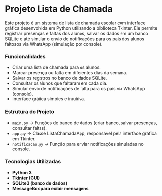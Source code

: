 # Projeto Lista de Chamada

Este projeto é um sistema de lista de chamada escolar com interface gráfica desenvolvida em Python utilizando a biblioteca Tkinter.
Ele permite registrar presenças e faltas dos alunos, salvar os dados em um banco SQLite e até simular o envio de notificações para os pais dos alunos faltosos via WhatsApp (simulação por console).

### Funcionalidades
- Criar uma lista de chamada para os alunos.
- Marcar presença ou falta em diferentes dias da semana.
- Salvar os registros no banco de dados SQLite.
- Consultar os alunos que faltaram em cada dia.
- Simular envio de notificações de falta para os pais via WhatsApp (console).
- Interface gráfica simples e intuitiva.

### Estrutura do Projeto
- `main.py` → Funções de banco de dados (criar banco, salvar presenças, consultar faltas).
- `app.py` → Classe ListaChamadaApp, responsável pela interface gráfica em Tkinter.
- `notificacao.py` → Função para enviar notificações simuladas no console.

### Tecnologias Utilizadas
- **Python 3**
- **Tkinter (GUI)**
- **SQLite3 (banco de dados)**
- **MessageBox para exibir mensagens**
